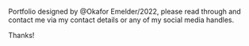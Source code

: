 Portfolio designed by @Okafor Emelder/2022, please read through and contact me via my contact details or any of my social media handles.

Thanks!
